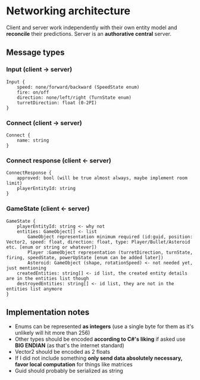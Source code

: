 # Networking architecture

Client and server work independently with their own entity model and **reconcile** their predictions. Server is an **authorative central** server.

## Message types

### Input (client -> server)

```
Input {
    speed: none/forward/backward (SpeedState enum)
    fire: on/off
    direction: none/left/right (TurnState enum)
    turretDirection: float (0-2PI)
}
```

### Connect (client -> server)

```
Connect {
    name: string
}
```

### Connect response (client <- server)

```
ConnectResponse {
    approved: bool (will be true almost always, maybe implement room limit)
    playerEntityId: string
}
```

### GameState (client <- server)

```
GameState {
    playerEntityId: string <- why not
    entities: GameObject[] <- list
        GameObject representation minimum required (id:guid, position: Vector2, speed: float, direction: float, type: Player/Bullet/Asteroid etc. [enum or string or whatever])
        Player :GameObject representation (turretDirection, turnState, firing, speedState, powerUpState [enum can be added later])
        Asteroid: GameObject (shape, rotationSpeed) <- not needed yet, just mentioning
    createdEntities: string[] <- id list, the created entity details are in the entities list though
    destroyedEntities: string[] <- id list, they are not in the entities list anymore
}
```

## Implementation notes
- Enums can be represented **as integers** (use a single byte for them as it's unlikely will hit more than 256)
- Other types should be encoded **according to C#'s liking** if asked use **BIG ENDIAN** (as that's the internet standard)
- Vector2 should be encoded as 2 floats
- If I did not include something **only send data absolutely necessary, favor local computation** for things like matrices
- Guid should probably be serialized as string
